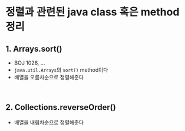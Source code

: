 # 정렬과 관련된 java class 혹은 method 정리

## 1. Arrays.sort()
* BOJ 1026, ...
* `java.util.Arrays`의 `sort()` method이다
* 배열을 오름차순으로 정렬해준다

<br>

## 2. Collections.reverseOrder()

* 배열을 내림차순으로 정렬해준다
